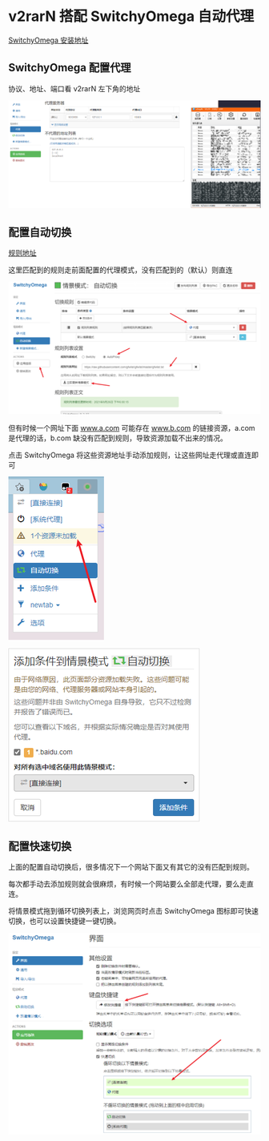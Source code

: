 # v2rarN 搭配 SwitchyOmega 自动代理

[SwitchyOmega 安装地址](https://chrome.google.com/webstore/detail/proxy-switchyomega/padekgcemlokbadohgkifijomclgjgif)

## SwitchyOmega 配置代理

协议、地址、端口看 v2rarN 左下角的地址

![添加socket5代理](./img/v2rarN搭配SwitchyOmega自动代理/01.png)

## 配置自动切换

[规则地址](https://raw.githubusercontent.com/gfwlist/gfwlist/master/gfwlist.txt)

这里匹配到的规则走前面配置的代理模式，没有匹配到的（默认）则直连

![配置自动切换](./img/v2rarN搭配SwitchyOmega自动代理/02.png)

但有时候一个网址下面 www.a.com 可能存在 www.b.com 的链接资源，a.com 是代理的话，b.com 缺没有匹配到规则，导致资源加载不出来的情况。

点击 SwitchyOmega 将这些资源地址手动添加规则，让这些网址走代理或直连即可

![添加自动切换条件](./img/v2rarN搭配SwitchyOmega自动代理/03.png)

![添加自动切换条件](./img/v2rarN搭配SwitchyOmega自动代理/04.png)

## 配置快速切换

上面的配置自动切换后，很多情况下一个网站下面又有其它的没有匹配到规则。

每次都手动去添加规则就会很麻烦，有时候一个网站要么全部走代理，要么走直连。

将情景模式拖到循环切换列表上，浏览网页时点击 SwitchyOmega 图标即可快速切换，也可以设置快捷键一键切换。

![配置快速切换](./img/v2rarN搭配SwitchyOmega自动代理/05.png)
